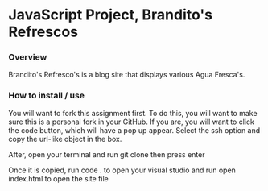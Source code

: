 # JavaScript Project, Brandito's Refrescos

### Overview
Brandito's Refresco's is a blog site that displays various Agua Fresca's.

### How to install / use
You will want to fork this assignment first. To do this, you will want to make sure this is a personal fork in your GitHub. If you are, you will want to click the code button, which will have a pop up appear. Select the ssh option and copy the url-like object in the box.

After, open your terminal and run git clone <add url> then press enter

Once it is copied, run code . to open your visual studio and run open index.html to open the site file